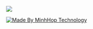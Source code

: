 <img src="http://dashboard.smscentral.vn/static/images/smscentral1.png" />

[![Made By MinhHop Technology](https://avatars1.githubusercontent.com/u/16728645?v=3&s=200)](http://minhhop.net)
